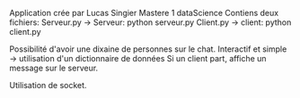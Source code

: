 Application crée par Lucas Singier Mastere 1 dataScience
Contiens deux fichiers:
Serveur.py -> Serveur: python serveur.py
Client.py -> client: python client.py

Possibilité d'avoir une dixaine de personnes sur le chat.
Interactif et simple -> utilisation d'un dictionnaire de données
Si un client part, affiche un message sur le serveur.

Utilisation de socket.